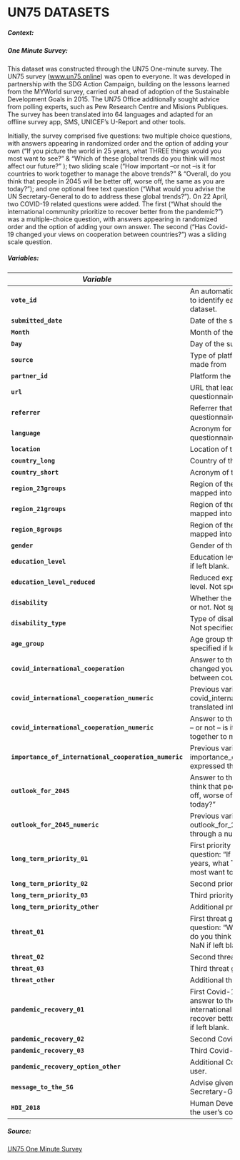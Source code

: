 # UN75 DATASETS

##### Context:



##### One Minute Survey:

This dataset was constructed through the UN75 One-minute survey. The UN75 survey (www.un75.online) was open to everyone. It was developed in partnership with the SDG Action Campaign, building on the lessons learned from the MYWorld survey, carried out ahead of adoption of the Sustainable Development Goals in 2015. The UN75 Office additionally sought advice from polling experts, such as Pew Research Centre and Misions Publiques. The survey has been translated into 64 languages and adapted for an offline survey app, SMS, UNICEF’s U-Report and other tools.

Initially, the survey comprised five questions: two multiple choice questions, with answers appearing in randomized order and the option of adding your own (“If you picture the world in 25 years, what THREE things would you most want to see?” & “Which of these global trends do you think will most affect our future?” ); two sliding scale (“How important –or not –is it for countries to work together to manage the above trends?” & “Overall, do you think that people in 2045 will be better off, worse off, the same as you are today?”); and one optional free text question (“What would you advise the UN Secretary-General to do to address these global trends?”). On 22 April, two COVID-19 related questions were added. The first (“What should the international community prioritize to recover better from the pandemic?”) was a multiple-choice question, with answers appearing in randomized order and the option of adding your own answer. The second (“Has Covid-19 changed your views on cooperation between countries?”) was a sliding scale question.

##### Variables:

| *Variable*                                            | *Description*                                                |
| ----------------------------------------------------- | ------------------------------------------------------------ |
| **`vote_id`**                                         | An automatically generated number used to identify each unique entry in the dataset. |
| **`submitted_date`**                                  | Date of the submission                                       |
| **`Month`**                                           | Month of the submission                                      |
| **`Day`**                                             | Day of the submission                                        |
| **`source`**                                          | Type of platform the submission was made from                |
| **`partner_id`**                                      | Platform the submission was made from                        |
| **`url`**                                             | URL that lead the user to the questionnaire                  |
| **`referrer`**                                        | Referrer that lead the user to the questionnaire             |
| **`language`**                                        | Acronym for the language the questionnaire was completed in. |
| **`location`**                                        | Location of the user                                         |
| **`country_long`**                                    | Country of the user                                          |
| **`country_short`**                                   | Acronym of the country                                       |
| **`region_23groups`**                                 | Region of the user. The location is mapped into one of 23 regions or other. |
| **`region_21groups`**                                 | Region of the user. The location is mapped into one of 21 regions or other. |
| **`region_8groups`**                                  | Region of the user. The location is mapped into one of 8 regions or other. |
| **`gender`**                                          | Gender of the user                                           |
| **`education_level`**                                 | Education level of the user. Not specified if left blank.    |
| **`education_level_reduced`**                         | Reduced expression of the education level. Not specified if left blank. |
| **`disability`**                                      | Whether the user suffers from a disability or not. Not specified if left blank |
| **`disability_type`**                                 | Type of disability the user suffers from. Not specified if left blank |
| **`age_group`**                                       | Age group the user belongs to. Not specified if left blank   |
| **`covid_international_cooperation`**                 | Answer to the question: “Has Covid-19 changed your views on cooperation between countries?”. NaN if left blank. |
| **`covid_international_cooperation_numeric`**         | Previous variable, covid_international_cooperation , translated into a numeric scale. |
| **`covid_international_cooperation_numeric`**         | Answer to the question: “How important – or not – is it for countries to work together to manage the above trends?”. |
| **`importance_of_international_cooperation_numeric`** | Previous variable, importance_of_international_cooperation, expressed through a numeric scale. |
| **`outlook_for_2045`**                                | Answer to the question: “Overall, do you think that people in 2045 will be better off, worse off, the same as you are today?” |
| **`outlook_for_2045_numeric`**                        | Previous variable, outlook_for_2045_numeric, expressed through a numeric scale. |
| **`long_term_priority_01`**                           | First priority given as an answer to the question: “If you picture the world in 25 years, what THREE things would you most want to see?”. NaN if left blank. |
| **`long_term_priority_02`**                           | Second priority given. NaN if left blank.                    |
| **`long_term_priority_03`**                           | Third priority given. NaN if left blank.                     |
| **`long_term_priority_other`**                        | Additional priority given by the user.                       |
| **`threat_01`**                                       | First threat given as an answer to the question: “Which of these global trends do you think will most affect our future?”. NaN if left blank. |
| **`threat_02`**                                       | Second threat given. NaN if left blank.                      |
| **`threat_03`**                                       | Third threat given. NaN if left blank.                       |
| **`threat_other`**                                    | Additional threat given by the user.                         |
| **`pandemic_recovery_01`**                            | First Covid-19 priority given as an answer to the question: “What should the international community prioritise to recover better from the pandemic?”. NaN if left blank. |
| **`pandemic_recovery_02`**                            | Second Covid-19 priority. NaN if blank.                      |
| **`pandemic_recovery_03`**                            | Third Covid-19 priority. NaN if blank.                       |
| **`pandemic_recovery_option_other`**                  | Additional Covid-19 priority given by the user.              |
| **`message_to_the_SG`**                               | Advise given by the user to the UN Secretary-General.        |
| **`HDI_2018`**                                        | Human Development Index associated to the user’s country.    |



##### Source:

[UN75 One Minute Survey](https://data.undp.org/UN75/)
